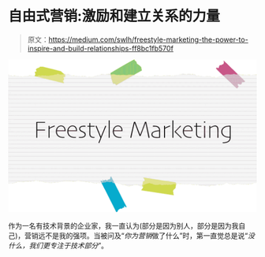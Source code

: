 # 自由式营销:激励和建立关系的力量

> 原文：<https://medium.com/swlh/freestyle-marketing-the-power-to-inspire-and-build-relationships-ff8bc1fb570f>

![](img/96fa3a9df70d7c21c7d52677dae4bdbc.png)

作为一名有技术背景的企业家，我一直认为(部分是因为别人，部分是因为我自己)，营销远不是我的强项。当被问及“*你为营销*做了什么”时，第一直觉总是说“*没什么，我们更专注于技术部分*”。